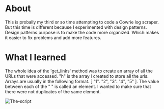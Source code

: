 # About

This is probally my third or so time attempting to code a Cowrie log scraper. But this time is different because I experimented with design patterns.
Design patterns purpose is to make the code more organized. Which makes it easier to fix problems and add more features.

# What I learned
The whole idea of the 'get_links' method was to create an array of all the URLs that were accessed. "h" is the array I created to store all the urls. 
Arrays are usually in the following format. [ "1". "2", "3". "4", "5" ]. The value between each of the " " is called an element. 
I wanted to make sure that there were not duplicates of the same element. 

![The-script](https://i.imgur.com/cC6BbkJ.png=100x20)
